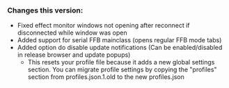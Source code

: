 ### Changes this version:
- Fixed effect monitor windows not opening after reconnect if disconnected while window was open
- Added support for serial FFB mainclass (opens regular FFB mode tabs)
- Added option do disable update notifications (Can be enabled/disabled in release browser and update popups)
  - This resets your profile file because it adds a new global settings section. You can migrate profile settings by copying the "profiles" section from profiles.json.1.old to the new profiles.json